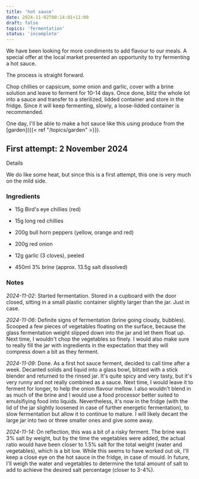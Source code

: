 ```yaml
---
title: 'hot sauce'
date: 2024-11-02T00:14:01+11:00
draft: false
topics: 'fermentation'
status: 'incomplete'
---
```


We have been looking for more condiments to add flavour to our meals. A special offer at the local market presented an opportunity to try fermenting a hot sauce.

<!--more-->

The process is straight forward. 

Chop chillies or capsicum, some onion and garlic, cover with a brine solution and leave to ferment for 10-14 days. Once done, blitz the whole lot into a sauce and transfer to a sterilized, lidded container and store in the fridge. Since it will keep fermenting, slowly, a loose-lidded container is recommended.

One day, I'll be able to make a hot sauce like this using produce from the [garden]({{< ref "/topics/garden" >}}).

## First attempt: 2 November 2024

Details

We do like some heat, but since this is a first attempt, this one is very much on the mild side.

### Ingredients

- 15g Bird's eye chillies (red)

- 15g long red chillies

- 200g bull horn peppers (yellow, orange and red)

- 200g red onion

- 12g garlic (3 cloves), peeled

- 450ml 3% brine (approx. 13.5g salt dissolved)

### Notes

_2024-11-02_: Started fermentation. Stored in a cupboard with the door closed, sitting in a small plastic container slightly larger than the jar. Just in case.

_2024-11-06_: Definite signs of fermentation (brine going cloudy, bubbles). Scooped a few pieces of vegetables floating on the surface, because the glass fermentation weight slipped down into the jar and let them float up. Next time, I wouldn't chop the vegetables so finely. I would also make sure to really fill the jar with ingredients in the expectation that they will compress down a bit as they ferment.

_2024-11-09_: Done. As a first hot sauce ferment, decided to call time after a week. Decanted solids and liquid into a glass bowl, blitzed with a stick blender and returned to the rinsed jar. It's quite spicy and very tasty, but it's very runny and not really combined as a sauce. Next time, I would leave it to ferment for longer, to help the onion flavour mellow. I also wouldn't blend in as much of the brine and I would use a food processor better suited to emulsifiying food into liquids. Nevertheless, it's now in the fridge (with the lid of the jar slightly loosened in case of further energetic fermentation), to slow fermentation but allow it to continue to mature. I will likely decant the large jar into two or three smaller ones and give some away. 

_2024-11-14_: On reflection, this was a bit of a risky ferment. The brine was 3% salt by weight, but by the time the vegetables were added, the actual ratio would have been closer to 1.5% salt for the total weight (water and vegetables), which is a bit low. While this seems to have worked out ok, I'll keep a close eye on the hot sauce in the fridge, in case of mould. In future, I'll weigh the water and vegetables to determine the total amount of salt to add to achieve the desired salt percentage (closer to 3-4%).

